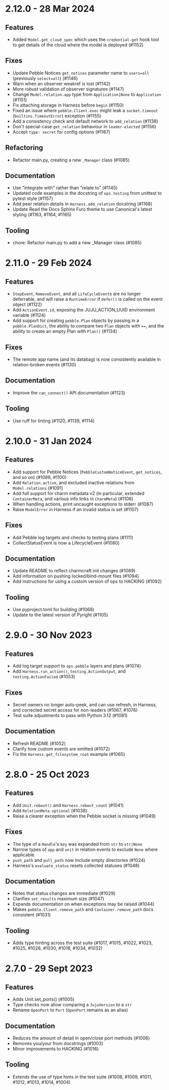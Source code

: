 # 2.12.0 - 28 Mar 2024

## Features

* Added `Model.get_cloud_spec` which uses the `credential-get` hook tool to get details of the cloud where the model is deployed (#1152)

## Fixes

* Update Pebble Notices `get_notices` parameter name to `users=all` (previously `select=all`) (#1146)
* Warn when an observer weakref is lost (#1142)
* More robust validation of observer signatures (#1147)
* Change `Model.relation.app` type from `Application|None` to `Application` (#1151)
* Fix attaching storage in Harness before `begin` (#1150)
* Fixed an issue where `pebble.Client.exec` might leak a `socket.timeout` (`builtins.TimeoutError`) exception (#1155)
* Add a consistency check and default network to `add_relation` (#1138)
* Don't special-case `get_relation` behaviour in `leader-elected` (#1156)
* Accept `type: secret` for config options (#1167)

## Refactoring

* Refactor main.py, creating a new `_Manager` class (#1085)

## Documentation

* Use "integrate with" rather than "relate to" (#1145)
* Updated code examples in the docstring of `ops.testing` from unittest to pytest style (#1157)
* Add peer relation details in `Harness.add_relation` docstring (#1168)
* Update Read the Docs Sphinx Furo theme to use Canonical's latest styling (#1163, #1164, #1165)

## Tooling

* chore: Refactor main.py to add a new _Manager class (#1085)

# 2.11.0 - 29 Feb 2024

## Features

* `StopEvent`, `RemoveEvent`, and all `LifeCycleEvent`s are no longer deferrable, and will raise a `RuntimeError` if `defer()` is called on the event object (#1122)
* Add `ActionEvent.id`, exposing the JUJU_ACTION_UUID environment variable (#1124)
* Add support for creating `pebble.Plan` objects by passing in a `pebble.PlanDict`, the
  ability to compare two `Plan` objects with `==`, and the ability to create an empty Plan with `Plan()` (#1134)

## Fixes

* The remote app name (and its databag) is now consistently available in relation-broken events (#1130)

## Documentation

* Improve the `can_connect()` API documentation (#1123)

## Tooling

* Use ruff for linting (#1120, #1139, #1114)

# 2.10.0 - 31 Jan 2024

## Features

* Add support for Pebble Notices (`PebbleCustomNoticeEvent`, `get_notices`, and so on) (#1086, #1100)
* Add `Relation.active`, and excluded inactive relations from `Model.relations` (#1091)
* Add full support for charm metadata v2 (in particular, extended `ContainerMeta`,
  and various info links in `CharmMeta`) (#1106)
* When handling actions, print uncaught exceptions to stderr (#1087)
* Raise `ModelError` in Harness if an invalid status is set (#1107)

## Fixes

* Add Pebble log targets and checks to testing plans (#1111)
* CollectStatusEvent is now a LifecycleEvent (#1080)

## Documentation

* Update README to reflect charmcraft init changes (#1089)
* Add information on pushing locked/bind-mount files (#1094)
* Add instructions for using a custom version of ops to HACKING (#1092)

## Tooling

* Use pyproject.toml for building (#1068)
* Update to the latest version of Pyright (#1105)

# 2.9.0 - 30 Nov 2023

## Features

* Add log target support to `ops.pebble` layers and plans (#1074)
* Add `Harness.run_action()`, `testing.ActionOutput`, and `testing.ActionFailed` (#1053)

## Fixes

* Secret owners no longer auto-peek, and can use refresh, in Harness, and corrected secret access for non-leaders (#1067, #1076)
* Test suite adjustments to pass with Python 3.12 (#1081)

## Documentation

* Refresh README (#1052)
* Clarify how custom events are emitted (#1072)
* Fix the `Harness.get_filesystem_root` example (#1065)

# 2.8.0 - 25 Oct 2023

## Features

* Add `Unit.reboot()` and `Harness.reboot_count` (#1041)
* Add `RelationMeta.optional` (#1038)
* Raise a clearer exception when the Pebble socket is missing (#1049)

## Fixes

* The type of a `Handle`'s `key` was expanded from `str` to `str|None`
* Narrow types of `app` and `unit` in relation events to exclude `None` where applicable
* `push_path` and `pull_path` now include empty directories (#1024)
* Harness's `evaluate_status` resets collected statuses (#1048)

## Documentation

* Notes that status changes are immediate (#1029)
* Clarifies `set_results` maximum size (#1047)
* Expands documentation on when exceptions may be raised (#1044)
* Makes `pebble.Client.remove_path` and `Container.remove_path` docs consistent (#1031)

## Tooling

* Adds type hinting across the test suite (#1017, #1015, #1022, #1023, #1025, #1028, #1030, #1018, #1034, #1032)

# 2.7.0 - 29 Sept 2023

## Features

* Adds Unit.set_ports() (#1005)
* Type checks now allow comparing a `JujuVersion` to a `str`
* Rename `OpenPort` to `Port` (`OpenPort` remains as an alias)

## Documentation

* Reduces the amount of detail in open/close port methods (#1006)
* Removes you/your from docstrings (#1003)
* Minor improvements to HACKING (#1016)

## Tooling

* Extends the use of type hints in the test suite (#1008, #1009, #1011, #1012, #1013, #1014, #1004)
